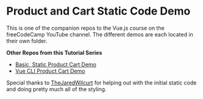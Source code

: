 # Product and Cart Static Code Demo

This is one of the companion repos to the Vue.js course on the freeCodeCamp YouTube channel.
The different demos are each located in their own folder.

**Other Repos from this Tutorial Series**

- [Basic, Static Product Cart Demo](https://github.com/gwenf/vue3-fcc-course-basic-product-cart-demo)
- [Vue CLI Product Cart Demo](https://github.com/gwenf/vue3-fcc-course-vue-cli-product-cart-demo)

Special thanks to [TheJaredWilcurt](https://github.com/TheJaredWilcurt) for helping out with the initial static code and doing pretty much all of the styling.
